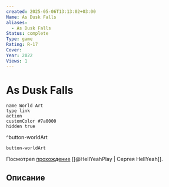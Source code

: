 ```yaml
---
created: 2025-05-06T13:13:02+03:00
Name: As Dusk Falls
aliases:
  - As Dusk Falls
Status: complete
Type: game
Rating: R-17
Cover: 
Year: 2022
Views: 1
---
```


# As Dusk Falls




```button
name World Art
type link
action 
customColor #7a0000
hidden true
```
^button-worldArt



`button-worldArt`

Посмотрел [прохождение](https://youtu.be/4fRxN4DJueo?si=0a6j3VWSqXuh96eb) [[@HellYeahPlay | Сергея HellYeah]].

## Описание


